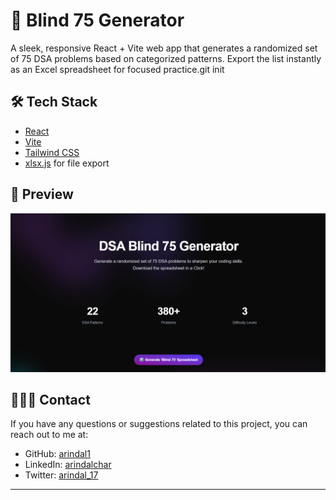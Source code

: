 # 🧠 Blind 75 Generator

A sleek, responsive React + Vite web app that generates a randomized set of 75 DSA problems based on categorized patterns. Export the list instantly as an Excel spreadsheet for focused practice.git init

## 🛠️ Tech Stack

- [React](https://reactjs.org/)
- [Vite](https://vitejs.dev/)
- [Tailwind CSS](https://tailwindcss.com/)
- [xlsx.js](https://github.com/SheetJS/sheetjs) for file export


## 📸 Preview

![Preview Screenshot](src/assets/image.png)

## 🙋🏼‍♂️ Contact

If you have any questions or suggestions related to this project, you can reach out to me at:

- GitHub: [arindal1](https://github.com/arindal1)
- LinkedIn: [arindalchar](https://www.linkedin.com/arindalchar/)
- Twitter: [arindal_17](https://twitter.com/arindal_17)

---